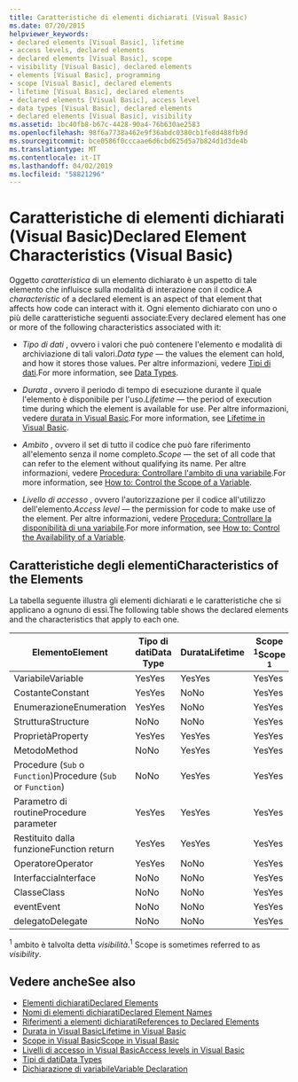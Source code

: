 ```yaml
---
title: Caratteristiche di elementi dichiarati (Visual Basic)
ms.date: 07/20/2015
helpviewer_keywords:
- declared elements [Visual Basic], lifetime
- access levels, declared elements
- declared elements [Visual Basic], scope
- visibility [Visual Basic], declared elements
- elements [Visual Basic], programming
- scope [Visual Basic], declared elements
- lifetime [Visual Basic], declared elements
- declared elements [Visual Basic], access level
- data types [Visual Basic], declared elements
- declared elements [Visual Basic], visibility
ms.assetid: 1bc40fb8-b67c-4428-90a4-76b630ae2583
ms.openlocfilehash: 98f6a7738a462e9f36abdc0380cb1fe8d488fb9d
ms.sourcegitcommit: bce0586f0cccaae6d6cbd625d5a7b824d1d3de4b
ms.translationtype: MT
ms.contentlocale: it-IT
ms.lasthandoff: 04/02/2019
ms.locfileid: "58821296"
---
```

# <a name="declared-element-characteristics-visual-basic"></a><span data-ttu-id="0de12-102">Caratteristiche di elementi dichiarati (Visual Basic)</span><span class="sxs-lookup"><span data-stu-id="0de12-102">Declared Element Characteristics (Visual Basic)</span></span>
<span data-ttu-id="0de12-103">Oggetto *caratteristica* di un elemento dichiarato è un aspetto di tale elemento che influisce sulla modalità di interazione con il codice.</span><span class="sxs-lookup"><span data-stu-id="0de12-103">A *characteristic* of a declared element is an aspect of that element that affects how code can interact with it.</span></span> <span data-ttu-id="0de12-104">Ogni elemento dichiarato con uno o più delle caratteristiche seguenti associate:</span><span class="sxs-lookup"><span data-stu-id="0de12-104">Every declared element has one or more of the following characteristics associated with it:</span></span>  
  
-   <span data-ttu-id="0de12-105">*Tipo di dati* , ovvero i valori che può contenere l'elemento e modalità di archiviazione di tali valori.</span><span class="sxs-lookup"><span data-stu-id="0de12-105">*Data type* — the values the element can hold, and how it stores those values.</span></span> <span data-ttu-id="0de12-106">Per altre informazioni, vedere [Tipi di dati](../../../../visual-basic/language-reference/data-types/index.md).</span><span class="sxs-lookup"><span data-stu-id="0de12-106">For more information, see [Data Types](../../../../visual-basic/language-reference/data-types/index.md).</span></span>  
  
-   <span data-ttu-id="0de12-107">*Durata* , ovvero il periodo di tempo di esecuzione durante il quale l'elemento è disponibile per l'uso.</span><span class="sxs-lookup"><span data-stu-id="0de12-107">*Lifetime* — the period of execution time during which the element is available for use.</span></span> <span data-ttu-id="0de12-108">Per altre informazioni, vedere [durata in Visual Basic](../../../../visual-basic/programming-guide/language-features/declared-elements/lifetime.md).</span><span class="sxs-lookup"><span data-stu-id="0de12-108">For more information, see [Lifetime in Visual Basic](../../../../visual-basic/programming-guide/language-features/declared-elements/lifetime.md).</span></span>  
  
-   <span data-ttu-id="0de12-109">*Ambito* , ovvero il set di tutto il codice che può fare riferimento all'elemento senza il nome completo.</span><span class="sxs-lookup"><span data-stu-id="0de12-109">*Scope* — the set of all code that can refer to the element without qualifying its name.</span></span> <span data-ttu-id="0de12-110">Per altre informazioni, vedere [Procedura: Controllare l'ambito di una variabile](../../../../visual-basic/programming-guide/language-features/declared-elements/how-to-control-the-scope-of-a-variable.md).</span><span class="sxs-lookup"><span data-stu-id="0de12-110">For more information, see [How to: Control the Scope of a Variable](../../../../visual-basic/programming-guide/language-features/declared-elements/how-to-control-the-scope-of-a-variable.md).</span></span>  
  
-   <span data-ttu-id="0de12-111">*Livello di accesso* , ovvero l'autorizzazione per il codice all'utilizzo dell'elemento.</span><span class="sxs-lookup"><span data-stu-id="0de12-111">*Access level* — the permission for code to make use of the element.</span></span> <span data-ttu-id="0de12-112">Per altre informazioni, vedere [Procedura: Controllare la disponibilità di una variabile](../../../../visual-basic/programming-guide/language-features/declared-elements/how-to-control-the-availability-of-a-variable.md).</span><span class="sxs-lookup"><span data-stu-id="0de12-112">For more information, see [How to: Control the Availability of a Variable](../../../../visual-basic/programming-guide/language-features/declared-elements/how-to-control-the-availability-of-a-variable.md).</span></span>  
  
## <a name="characteristics-of-the-elements"></a><span data-ttu-id="0de12-113">Caratteristiche degli elementi</span><span class="sxs-lookup"><span data-stu-id="0de12-113">Characteristics of the Elements</span></span>  
 <span data-ttu-id="0de12-114">La tabella seguente illustra gli elementi dichiarati e le caratteristiche che si applicano a ognuno di essi.</span><span class="sxs-lookup"><span data-stu-id="0de12-114">The following table shows the declared elements and the characteristics that apply to each one.</span></span>  
  
|<span data-ttu-id="0de12-115">Elemento</span><span class="sxs-lookup"><span data-stu-id="0de12-115">Element</span></span>|<span data-ttu-id="0de12-116">Tipo di dati</span><span class="sxs-lookup"><span data-stu-id="0de12-116">Data Type</span></span>|<span data-ttu-id="0de12-117">Durata</span><span class="sxs-lookup"><span data-stu-id="0de12-117">Lifetime</span></span>|<span data-ttu-id="0de12-118">Scope <sup>1</sup></span><span class="sxs-lookup"><span data-stu-id="0de12-118">Scope <sup>1</sup></span></span>|<span data-ttu-id="0de12-119">Livello di accesso</span><span class="sxs-lookup"><span data-stu-id="0de12-119">Access Level</span></span>|  
|-------------|---------------|--------------|------------------------|------------------|  
|<span data-ttu-id="0de12-120">Variabile</span><span class="sxs-lookup"><span data-stu-id="0de12-120">Variable</span></span>|<span data-ttu-id="0de12-121">Yes</span><span class="sxs-lookup"><span data-stu-id="0de12-121">Yes</span></span>|<span data-ttu-id="0de12-122">Yes</span><span class="sxs-lookup"><span data-stu-id="0de12-122">Yes</span></span>|<span data-ttu-id="0de12-123">Yes</span><span class="sxs-lookup"><span data-stu-id="0de12-123">Yes</span></span>|<span data-ttu-id="0de12-124">Yes</span><span class="sxs-lookup"><span data-stu-id="0de12-124">Yes</span></span>|  
|<span data-ttu-id="0de12-125">Costante</span><span class="sxs-lookup"><span data-stu-id="0de12-125">Constant</span></span>|<span data-ttu-id="0de12-126">Yes</span><span class="sxs-lookup"><span data-stu-id="0de12-126">Yes</span></span>|<span data-ttu-id="0de12-127">No</span><span class="sxs-lookup"><span data-stu-id="0de12-127">No</span></span>|<span data-ttu-id="0de12-128">Yes</span><span class="sxs-lookup"><span data-stu-id="0de12-128">Yes</span></span>|<span data-ttu-id="0de12-129">Yes</span><span class="sxs-lookup"><span data-stu-id="0de12-129">Yes</span></span>|  
|<span data-ttu-id="0de12-130">Enumerazione</span><span class="sxs-lookup"><span data-stu-id="0de12-130">Enumeration</span></span>|<span data-ttu-id="0de12-131">Yes</span><span class="sxs-lookup"><span data-stu-id="0de12-131">Yes</span></span>|<span data-ttu-id="0de12-132">No</span><span class="sxs-lookup"><span data-stu-id="0de12-132">No</span></span>|<span data-ttu-id="0de12-133">Yes</span><span class="sxs-lookup"><span data-stu-id="0de12-133">Yes</span></span>|<span data-ttu-id="0de12-134">Yes</span><span class="sxs-lookup"><span data-stu-id="0de12-134">Yes</span></span>|  
|<span data-ttu-id="0de12-135">Struttura</span><span class="sxs-lookup"><span data-stu-id="0de12-135">Structure</span></span>|<span data-ttu-id="0de12-136">No</span><span class="sxs-lookup"><span data-stu-id="0de12-136">No</span></span>|<span data-ttu-id="0de12-137">No</span><span class="sxs-lookup"><span data-stu-id="0de12-137">No</span></span>|<span data-ttu-id="0de12-138">Yes</span><span class="sxs-lookup"><span data-stu-id="0de12-138">Yes</span></span>|<span data-ttu-id="0de12-139">Yes</span><span class="sxs-lookup"><span data-stu-id="0de12-139">Yes</span></span>|  
|<span data-ttu-id="0de12-140">Proprietà</span><span class="sxs-lookup"><span data-stu-id="0de12-140">Property</span></span>|<span data-ttu-id="0de12-141">Yes</span><span class="sxs-lookup"><span data-stu-id="0de12-141">Yes</span></span>|<span data-ttu-id="0de12-142">Yes</span><span class="sxs-lookup"><span data-stu-id="0de12-142">Yes</span></span>|<span data-ttu-id="0de12-143">Yes</span><span class="sxs-lookup"><span data-stu-id="0de12-143">Yes</span></span>|<span data-ttu-id="0de12-144">Yes</span><span class="sxs-lookup"><span data-stu-id="0de12-144">Yes</span></span>|  
|<span data-ttu-id="0de12-145">Metodo</span><span class="sxs-lookup"><span data-stu-id="0de12-145">Method</span></span>|<span data-ttu-id="0de12-146">No</span><span class="sxs-lookup"><span data-stu-id="0de12-146">No</span></span>|<span data-ttu-id="0de12-147">Yes</span><span class="sxs-lookup"><span data-stu-id="0de12-147">Yes</span></span>|<span data-ttu-id="0de12-148">Yes</span><span class="sxs-lookup"><span data-stu-id="0de12-148">Yes</span></span>|<span data-ttu-id="0de12-149">Yes</span><span class="sxs-lookup"><span data-stu-id="0de12-149">Yes</span></span>|  
|<span data-ttu-id="0de12-150">Procedure (`Sub` o `Function`)</span><span class="sxs-lookup"><span data-stu-id="0de12-150">Procedure (`Sub` or `Function`)</span></span>|<span data-ttu-id="0de12-151">No</span><span class="sxs-lookup"><span data-stu-id="0de12-151">No</span></span>|<span data-ttu-id="0de12-152">Yes</span><span class="sxs-lookup"><span data-stu-id="0de12-152">Yes</span></span>|<span data-ttu-id="0de12-153">Yes</span><span class="sxs-lookup"><span data-stu-id="0de12-153">Yes</span></span>|<span data-ttu-id="0de12-154">Yes</span><span class="sxs-lookup"><span data-stu-id="0de12-154">Yes</span></span>|  
|<span data-ttu-id="0de12-155">Parametro di routine</span><span class="sxs-lookup"><span data-stu-id="0de12-155">Procedure parameter</span></span>|<span data-ttu-id="0de12-156">Yes</span><span class="sxs-lookup"><span data-stu-id="0de12-156">Yes</span></span>|<span data-ttu-id="0de12-157">Yes</span><span class="sxs-lookup"><span data-stu-id="0de12-157">Yes</span></span>|<span data-ttu-id="0de12-158">Yes</span><span class="sxs-lookup"><span data-stu-id="0de12-158">Yes</span></span>|<span data-ttu-id="0de12-159">No</span><span class="sxs-lookup"><span data-stu-id="0de12-159">No</span></span>|  
|<span data-ttu-id="0de12-160">Restituito dalla funzione</span><span class="sxs-lookup"><span data-stu-id="0de12-160">Function return</span></span>|<span data-ttu-id="0de12-161">Yes</span><span class="sxs-lookup"><span data-stu-id="0de12-161">Yes</span></span>|<span data-ttu-id="0de12-162">Yes</span><span class="sxs-lookup"><span data-stu-id="0de12-162">Yes</span></span>|<span data-ttu-id="0de12-163">Yes</span><span class="sxs-lookup"><span data-stu-id="0de12-163">Yes</span></span>|<span data-ttu-id="0de12-164">No</span><span class="sxs-lookup"><span data-stu-id="0de12-164">No</span></span>|  
|<span data-ttu-id="0de12-165">Operatore</span><span class="sxs-lookup"><span data-stu-id="0de12-165">Operator</span></span>|<span data-ttu-id="0de12-166">Yes</span><span class="sxs-lookup"><span data-stu-id="0de12-166">Yes</span></span>|<span data-ttu-id="0de12-167">No</span><span class="sxs-lookup"><span data-stu-id="0de12-167">No</span></span>|<span data-ttu-id="0de12-168">Yes</span><span class="sxs-lookup"><span data-stu-id="0de12-168">Yes</span></span>|<span data-ttu-id="0de12-169">Yes</span><span class="sxs-lookup"><span data-stu-id="0de12-169">Yes</span></span>|  
|<span data-ttu-id="0de12-170">Interfaccia</span><span class="sxs-lookup"><span data-stu-id="0de12-170">Interface</span></span>|<span data-ttu-id="0de12-171">No</span><span class="sxs-lookup"><span data-stu-id="0de12-171">No</span></span>|<span data-ttu-id="0de12-172">No</span><span class="sxs-lookup"><span data-stu-id="0de12-172">No</span></span>|<span data-ttu-id="0de12-173">Yes</span><span class="sxs-lookup"><span data-stu-id="0de12-173">Yes</span></span>|<span data-ttu-id="0de12-174">Yes</span><span class="sxs-lookup"><span data-stu-id="0de12-174">Yes</span></span>|  
|<span data-ttu-id="0de12-175">Classe</span><span class="sxs-lookup"><span data-stu-id="0de12-175">Class</span></span>|<span data-ttu-id="0de12-176">No</span><span class="sxs-lookup"><span data-stu-id="0de12-176">No</span></span>|<span data-ttu-id="0de12-177">No</span><span class="sxs-lookup"><span data-stu-id="0de12-177">No</span></span>|<span data-ttu-id="0de12-178">Yes</span><span class="sxs-lookup"><span data-stu-id="0de12-178">Yes</span></span>|<span data-ttu-id="0de12-179">Yes</span><span class="sxs-lookup"><span data-stu-id="0de12-179">Yes</span></span>|  
|<span data-ttu-id="0de12-180">event</span><span class="sxs-lookup"><span data-stu-id="0de12-180">Event</span></span>|<span data-ttu-id="0de12-181">No</span><span class="sxs-lookup"><span data-stu-id="0de12-181">No</span></span>|<span data-ttu-id="0de12-182">No</span><span class="sxs-lookup"><span data-stu-id="0de12-182">No</span></span>|<span data-ttu-id="0de12-183">Yes</span><span class="sxs-lookup"><span data-stu-id="0de12-183">Yes</span></span>|<span data-ttu-id="0de12-184">Yes</span><span class="sxs-lookup"><span data-stu-id="0de12-184">Yes</span></span>|  
|<span data-ttu-id="0de12-185">delegato</span><span class="sxs-lookup"><span data-stu-id="0de12-185">Delegate</span></span>|<span data-ttu-id="0de12-186">No</span><span class="sxs-lookup"><span data-stu-id="0de12-186">No</span></span>|<span data-ttu-id="0de12-187">No</span><span class="sxs-lookup"><span data-stu-id="0de12-187">No</span></span>|<span data-ttu-id="0de12-188">Yes</span><span class="sxs-lookup"><span data-stu-id="0de12-188">Yes</span></span>|<span data-ttu-id="0de12-189">Yes</span><span class="sxs-lookup"><span data-stu-id="0de12-189">Yes</span></span>|  
  
 <span data-ttu-id="0de12-190"><sup>1</sup> ambito è talvolta detta *visibilità*.</span><span class="sxs-lookup"><span data-stu-id="0de12-190"><sup>1</sup> Scope is sometimes referred to as *visibility*.</span></span>  
  
## <a name="see-also"></a><span data-ttu-id="0de12-191">Vedere anche</span><span class="sxs-lookup"><span data-stu-id="0de12-191">See also</span></span>

- [<span data-ttu-id="0de12-192">Elementi dichiarati</span><span class="sxs-lookup"><span data-stu-id="0de12-192">Declared Elements</span></span>](../../../../visual-basic/programming-guide/language-features/declared-elements/index.md)
- [<span data-ttu-id="0de12-193">Nomi di elementi dichiarati</span><span class="sxs-lookup"><span data-stu-id="0de12-193">Declared Element Names</span></span>](../../../../visual-basic/programming-guide/language-features/declared-elements/declared-element-names.md)
- [<span data-ttu-id="0de12-194">Riferimenti a elementi dichiarati</span><span class="sxs-lookup"><span data-stu-id="0de12-194">References to Declared Elements</span></span>](../../../../visual-basic/programming-guide/language-features/declared-elements/references-to-declared-elements.md)
- [<span data-ttu-id="0de12-195">Durata in Visual Basic</span><span class="sxs-lookup"><span data-stu-id="0de12-195">Lifetime in Visual Basic</span></span>](../../../../visual-basic/programming-guide/language-features/declared-elements/lifetime.md)
- [<span data-ttu-id="0de12-196">Scope in Visual Basic</span><span class="sxs-lookup"><span data-stu-id="0de12-196">Scope in Visual Basic</span></span>](../../../../visual-basic/programming-guide/language-features/declared-elements/scope.md)
- [<span data-ttu-id="0de12-197">Livelli di accesso in Visual Basic</span><span class="sxs-lookup"><span data-stu-id="0de12-197">Access levels in Visual Basic</span></span>](../../../../visual-basic/programming-guide/language-features/declared-elements/access-levels.md)
- [<span data-ttu-id="0de12-198">Tipi di dati</span><span class="sxs-lookup"><span data-stu-id="0de12-198">Data Types</span></span>](../../../../visual-basic/programming-guide/language-features/data-types/index.md)
- [<span data-ttu-id="0de12-199">Dichiarazione di variabile</span><span class="sxs-lookup"><span data-stu-id="0de12-199">Variable Declaration</span></span>](../../../../visual-basic/programming-guide/language-features/variables/variable-declaration.md)
